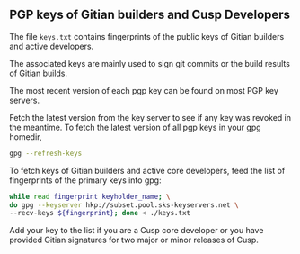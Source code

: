 ## PGP keys of Gitian builders and Cusp Developers

The file `keys.txt` contains fingerprints of the public keys of Gitian builders
and active developers.

The associated keys are mainly used to sign git commits or the build results
of Gitian builds.

The most recent version of each pgp key can be found on most PGP key servers.

Fetch the latest version from the key server to see if any key was revoked in
the meantime.
To fetch the latest version of all pgp keys in your gpg homedir,

```sh
gpg --refresh-keys
```

To fetch keys of Gitian builders and active core developers, feed the list of
fingerprints of the primary keys into gpg:

```sh
while read fingerprint keyholder_name; \
do gpg --keyserver hkp://subset.pool.sks-keyservers.net \
--recv-keys ${fingerprint}; done < ./keys.txt
```

Add your key to the list if you are a Cusp core developer or you have
provided Gitian signatures for two major or minor releases of Cusp.
